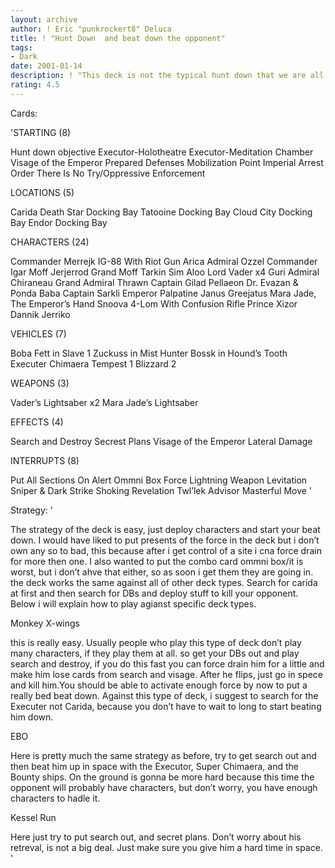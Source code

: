 ```yaml
---
layout: archive
author: ! Eric "punkrockert8" Deluca
title: ! "Hunt Down  and beat down the opponent"
tags:
- Dark
date: 2001-01-14
description: ! "This deck is not the typical hunt down that we are all used to see with the dueling stuff.  After Reflections II came out, I realized that most of the dark side characters kick butt. So this is a Dark Side BEat Down deck."
rating: 4.5
---
```

Cards: 

'STARTING (8)

Hunt down objective
Executor-Holotheatre
Executor-Meditation Chamber
Visage of the Emperor
Prepared Defenses
Mobilization Point
Imperial Arrest Order
There Is No Try/Oppressive Enforcement

LOCATIONS (5)

Carida
Death Star Docking Bay
Tatooine Docking Bay
Cloud City Docking Bay
Endor Docking Bay

CHARACTERS (24)

Commander Merrejk
IG-88 With Riot Gun
Arica
Admiral Ozzel
Commander Igar
Moff Jerjerrod
Grand Moff Tarkin
Sim Aloo
Lord Vader x4
Guri
Admiral Chiraneau
Grand Admiral Thrawn
Captain Gilad Pellaeon
Dr. Evazan & Ponda Baba
Captain Sarkli
Emperor Palpatine
Janus Greejatus
Mara Jade, The Emperor’s Hand
Snoova
4-Lom With Confusion Rifle
Prince Xizor
Dannik Jerriko

VEHICLES (7)

Boba Fett in Slave 1
Zuckuss in Mist Hunter
Bossk in Hound’s Tooth
Executer
Chimaera
Tempest 1
Blizzard 2

WEAPONS (3)

Vader’s Lightsaber x2
Mara Jade’s Lightsaber

EFFECTS (4)

Search and Destroy
Secrest Plans
Visage of the Emperor
Lateral Damage

INTERRUPTS (8)

Put All Sections On Alert
Ommni Box
Force Lightning
Weapon Levitation
Sniper & Dark Strike
Shoking Revelation
Twl’lek Advisor
Masterful Move
'

Strategy: '

The strategy of the deck is easy, just deploy characters and start your beat down.  I would have liked to put presents of the force in the deck but i don’t own any so to bad, this because after i get control of a site i cna force drain for more then one. I also wanted to put the combo card ommni box/it is worst, but i don’t ahve that either, so as soon i get them they are going in.
the deck works the same against all of other deck types.  Search for carida at first and then search for DBs and deploy stuff to kill your opponent. Below i will explain how to play agianst specific deck types.

Monkey X-wings

this is really easy.  Usually people who play this type of deck don’t play many characters, if they play them at all. so get your DBs out and play search and destroy, if you do this fast you can force drain him for a little and make him lose cards from search and visage. After he flips, just go in spece and kill him.You should be able to activate enough force by now to put a really bed beat down. Against this type of deck, i suggest to search for the Executer not Carida, because you don’t have to wait to long to start beating him down.

EBO

Here is pretty much the same strategy as before, try to get search out and then beat him up in space with the Executor, Super Chimaera, and the Bounty ships.  On the ground is gonna be more hard because this time the opponent will probably have characters, but don’t worry, you have enough characters to hadle it.

Kessel Run

Here just try to put search out, and secret plans.  Don’t worry about his retreval, is not a big deal. Just make sure you give him a hard time in space. '
